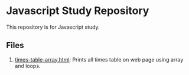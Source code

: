 # Javascript Study Repository

This repository is for Javascript study.

## Files
1. [times-table-array.html](https://github.com/ChaeWonKong/js-study/blob/master/times-table.html): Prints all times table on web page using array and loops.
